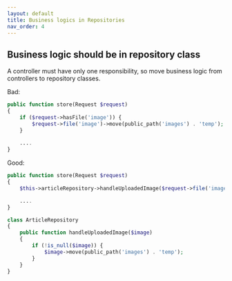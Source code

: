 ```yaml
---
layout: default
title: Business logics in Repositories
nav_order: 4
---
```


## Business logic should be in repository class

A controller must have only one responsibility, so move business logic from controllers to repository classes.

Bad:

```php
public function store(Request $request)
{
    if ($request->hasFile('image')) {
        $request->file('image')->move(public_path('images') . 'temp');
    }
    
    ....
}
```

Good:

```php
public function store(Request $request)
{
    $this->articleRepository->handleUploadedImage($request->file('image'));

    ....
}

class ArticleRepository
{
    public function handleUploadedImage($image)
    {
        if (!is_null($image)) {
            $image->move(public_path('images') . 'temp');
        }
    }
}
```